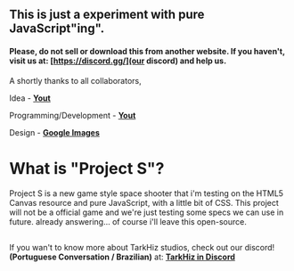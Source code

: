 ## This is just a experiment with pure JavaScript"ing".

#### Please, do not sell or download this from another website. If you haven't, visit us at: [https://discord.gg/](our discord) and help us.

A shortly thanks to all collaborators,

Idea - **[Yout](https://twitter.com/poxayout)**

Programming/Development - **[Yout](https://twitter.com/poxayout)**

Design - **[Google Images](https://images.google.com/)**

# What is "Project S"?

Project S is a new game style space shooter that i'm testing on the HTML5 Canvas resource and pure JavaScript, with a little bit of CSS. This project will not be a official game and we're just testing some specs we can use in future. already answering... of course i'll leave this open-source.

##

If you wan't to know more about TarkHiz studios, check out our discord! **(Portuguese Conversation / Brazilian)** at: **[TarkHiz in Discord](https://discord.gg/BsecSt7kbu)**
